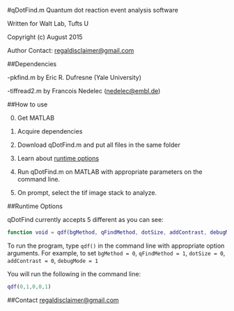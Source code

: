 #qDotFind.m
Quantum dot reaction event analysis software

Written for Walt Lab, Tufts U

Copyright (c) August 2015

Author Contact: regaldisclaimer@gmail.com

##Dependencies

-pkfind.m by Eric R. Dufresne (Yale University)

-tiffread2.m by Francois Nedelec (nedelec@embl.de)

##How to use

0. Get MATLAB

1. Acquire dependencies

2. Download qDotFind.m and put all files in the same folder

3. Learn about [runtime options](#runtime-options)

4. Run qDotFind.m on MATLAB with appropriate parameters on the command line.

5. On prompt, select the tif image stack to analyze.

##Runtime Options

qDotFind currently accepts 5 different as you can see:

````Matlab
function void = qdf(bgMethod, qFindMethod, dotSize, addContrast, debugMode);
````

To run the program, type `qdf()` in the command line with appropriate option arguments.
For example, to set `bgMethod = 0`, `qFindMethod = 1`, `dotSize = 0`, `addContrast = 0`, `debugMode = 1`

You will run the following in the command line:

````Matlab
qdf(0,1,0,0,1)
````


##Contact
regaldisclaimer@gmail.com